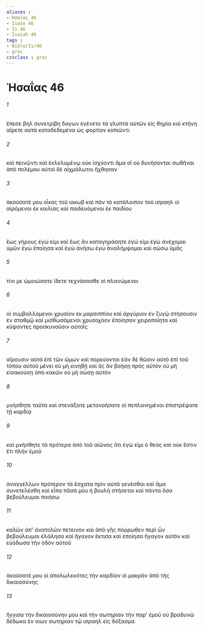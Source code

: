 ```yaml
---
aliases : 
- Ἠσαΐας 46
- Isaïe 46
- Is 46
- Isaiah 46
tags : 
- Bible/Is/46
- grec
cssclass : grec
---
```


# Ἠσαΐας 46

###### 1
ἔπεσε βηλ συνετρίβη δαγων ἐγένετο τὰ γλυπτὰ αὐτῶν εἰς θηρία καὶ κτήνη αἴρετε αὐτὰ καταδεδεμένα ὡς φορτίον κοπιῶντι
###### 2
καὶ πεινῶντι καὶ ἐκλελυμένῳ οὐκ ἰσχύοντι ἅμα οἳ οὐ δυνήσονται σωθῆναι ἀπὸ πολέμου αὐτοὶ δὲ αἰχμάλωτοι ἤχθησαν
###### 3
ἀκούσατέ μου οἶκος τοῦ ιακωβ καὶ πᾶν τὸ κατάλοιπον τοῦ ισραηλ οἱ αἰρόμενοι ἐκ κοιλίας καὶ παιδευόμενοι ἐκ παιδίου
###### 4
ἕως γήρους ἐγώ εἰμι καὶ ἕως ἂν καταγηράσητε ἐγώ εἰμι ἐγὼ ἀνέχομαι ὑμῶν ἐγὼ ἐποίησα καὶ ἐγὼ ἀνήσω ἐγὼ ἀναλήμψομαι καὶ σώσω ὑμᾶς
###### 5
τίνι με ὡμοιώσατε ἴδετε τεχνάσασθε οἱ πλανώμενοι
###### 6
οἱ συμβαλλόμενοι χρυσίον ἐκ μαρσιππίου καὶ ἀργύριον ἐν ζυγῷ στήσουσιν ἐν σταθμῷ καὶ μισθωσάμενοι χρυσοχόον ἐποίησαν χειροποίητα καὶ κύψαντες προσκυνοῦσιν αὐτοῖς
###### 7
αἴρουσιν αὐτὸ ἐπὶ τῶν ὤμων καὶ πορεύονται ἐὰν δὲ θῶσιν αὐτό ἐπὶ τοῦ τόπου αὐτοῦ μένει οὐ μὴ κινηθῇ καὶ ὃς ἂν βοήσῃ πρὸς αὐτόν οὐ μὴ εἰσακούσῃ ἀπὸ κακῶν οὐ μὴ σώσῃ αὐτόν
###### 8
μνήσθητε ταῦτα καὶ στενάξατε μετανοήσατε οἱ πεπλανημένοι ἐπιστρέψατε τῇ καρδίᾳ
###### 9
καὶ μνήσθητε τὰ πρότερα ἀπὸ τοῦ αἰῶνος ὅτι ἐγώ εἰμι ὁ θεός καὶ οὐκ ἔστιν ἔτι πλὴν ἐμοῦ
###### 10
ἀναγγέλλων πρότερον τὰ ἔσχατα πρὶν αὐτὰ γενέσθαι καὶ ἅμα συνετελέσθη καὶ εἶπα πᾶσά μου ἡ βουλὴ στήσεται καὶ πάντα ὅσα βεβούλευμαι ποιήσω
###### 11
καλῶν ἀπ' ἀνατολῶν πετεινὸν καὶ ἀπὸ γῆς πόρρωθεν περὶ ὧν βεβούλευμαι ἐλάλησα καὶ ἤγαγον ἔκτισα καὶ ἐποίησα ἤγαγον αὐτὸν καὶ εὐόδωσα τὴν ὁδὸν αὐτοῦ
###### 12
ἀκούσατέ μου οἱ ἀπολωλεκότες τὴν καρδίαν οἱ μακρὰν ἀπὸ τῆς δικαιοσύνης
###### 13
ἤγγισα τὴν δικαιοσύνην μου καὶ τὴν σωτηρίαν τὴν παρ' ἐμοῦ οὐ βραδυνῶ δέδωκα ἐν σιων σωτηρίαν τῷ ισραηλ εἰς δόξασμα
